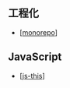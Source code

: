 ## 工程化

- [[monorepo]]

## JavaScript

- [[js-this]]

[//begin]: # "Autogenerated link references for markdown compatibility"
[monorepo]: notes/software-engineering/monorepo.md "Monorepos"
[js-this]: notes/js/js-this.md "This"
[//end]: # "Autogenerated link references"
